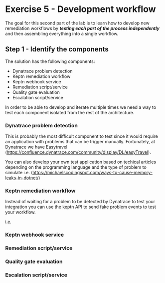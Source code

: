 # Exercise 5 - Development workflow
The goal for this second part of the lab is to learn how to develop new remediation workflows by ***testing each part of the process independently*** and then assembling everything into a single workflow.

## Step 1 - Identify the components

The solution has the following components:

- Dynatrace problem detection
- Keptn remediation workflow
- Keptn webhook service
- Remediation script/service 
- Quality gate evaluation
- Escalation script/service

In order to be able to develop and iterate multiple times we need a way to test each component isolated from the rest of the architecture. 

### Dynatrace problem detection 
This is probably the most difficult component to test since it would require an application with problems that can be trigger manually. Fortunately, at Dynatrace we have Easytravel (https://confluence.dynatrace.com/community/display/DL/easyTravel).

You can also develop your own test application based on techical articles depending on the programming language and the type of problem to simulate i.e. (https://michaelscodingspot.com/ways-to-cause-memory-leaks-in-dotnet/)

### Keptn remediation workflow
Instead of waiting for a problem to be detected by Dynatrace to test your integration you can use the keptn API to send fake problem events to test your workflow.

i.e. 

### Keptn webhook service

### Remediation script/service 

### Quality gate evaluation

### Escalation script/service

